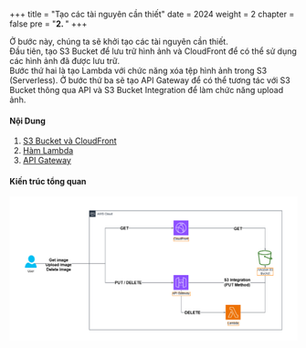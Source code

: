 +++
title = "Tạo các tài nguyên cần thiết"
date = 2024
weight = 2
chapter = false
pre = "<b>2. </b>"
+++

Ở bước này, chúng ta sẽ khởi tạo các tài nguyên cần thiết.  
Đầu tiên, tạo S3 Bucket để lưu trữ hình ảnh và CloudFront để có thể sử dụng các hình ảnh đã được lưu trữ.  
Bước thứ hai là tạo Lambda với chức năng xóa tệp hình ảnh trong S3 (Serverless).
Ở bước thứ ba sẽ tạo API Gateway để có thể tương tác với S3 Bucket thông qua API và S3 Bucket Integration để làm chức năng upload ảnh.

#### Nội Dung

1. [S3 Bucket và CloudFront](1-S3-And-CloudFront/)
2. [Hàm Lambda](2-Lambda/)
3. [API Gateway](3-API-Gateway/)


#### Kiến trúc tổng quan

![Image](../../images/Workshop_000002.drawio.png)
